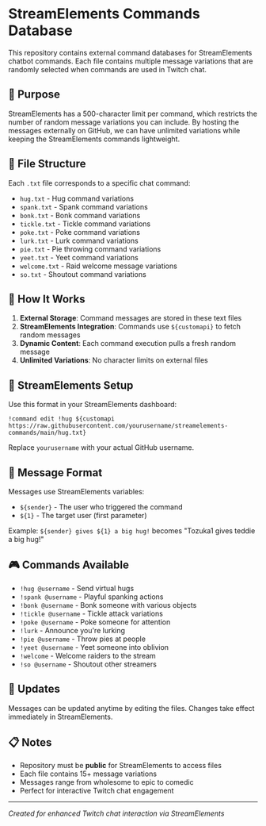 # StreamElements Commands Database

This repository contains external command databases for StreamElements chatbot commands. Each file contains multiple message variations that are randomly selected when commands are used in Twitch chat.

## 🎯 Purpose

StreamElements has a 500-character limit per command, which restricts the number of random message variations you can include. By hosting the messages externally on GitHub, we can have unlimited variations while keeping the StreamElements commands lightweight.

## 📁 File Structure

Each `.txt` file corresponds to a specific chat command:

- `hug.txt` - Hug command variations
- `spank.txt` - Spank command variations  
- `bonk.txt` - Bonk command variations
- `tickle.txt` - Tickle command variations
- `poke.txt` - Poke command variations
- `lurk.txt` - Lurk command variations
- `pie.txt` - Pie throwing command variations
- `yeet.txt` - Yeet command variations
- `welcome.txt` - Raid welcome message variations
- `so.txt` - Shoutout command variations

## 🔧 How It Works

1. **External Storage**: Command messages are stored in these text files
2. **StreamElements Integration**: Commands use `${customapi}` to fetch random messages
3. **Dynamic Content**: Each command execution pulls a fresh random message
4. **Unlimited Variations**: No character limits on external files

## 💬 StreamElements Setup

Use this format in your StreamElements dashboard:

```
!command edit !hug ${customapi https://raw.githubusercontent.com/yourusername/streamelements-commands/main/hug.txt}
```

Replace `yourusername` with your actual GitHub username.

## 📝 Message Format

Messages use StreamElements variables:
- `${sender}` - The user who triggered the command
- `${1}` - The target user (first parameter)

Example: `${sender} gives ${1} a big hug!` becomes "Tozuka1 gives teddie a big hug!"

## 🎮 Commands Available

- `!hug @username` - Send virtual hugs
- `!spank @username` - Playful spanking actions
- `!bonk @username` - Bonk someone with various objects
- `!tickle @username` - Tickle attack variations
- `!poke @username` - Poke someone for attention
- `!lurk` - Announce you're lurking
- `!pie @username` - Throw pies at people
- `!yeet @username` - Yeet someone into oblivion
- `!welcome` - Welcome raiders to the stream
- `!so @username` - Shoutout other streamers

## 🔄 Updates

Messages can be updated anytime by editing the files. Changes take effect immediately in StreamElements.

## 📋 Notes

- Repository must be **public** for StreamElements to access files
- Each file contains 15+ message variations
- Messages range from wholesome to epic to comedic
- Perfect for interactive Twitch chat engagement

---

*Created for enhanced Twitch chat interaction via StreamElements*
